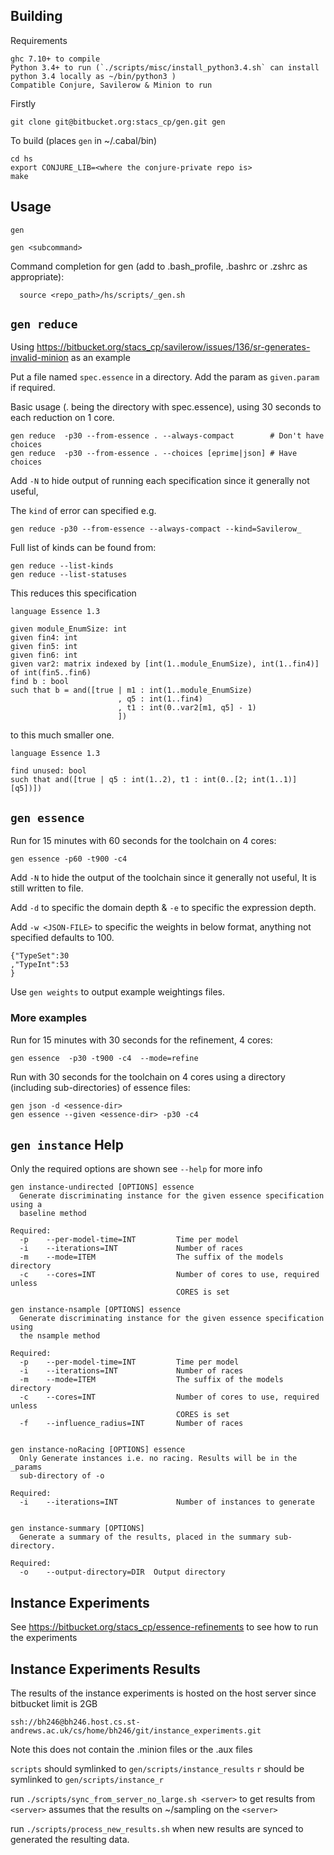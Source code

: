 Building
--------

Requirements

	ghc 7.10+ to compile
	Python 3.4+ to run (`./scripts/misc/install_python3.4.sh` can install python 3.4 locally as ~/bin/python3 )
	Compatible Conjure, Savilerow & Minion to run

Firstly

	git clone git@bitbucket.org:stacs_cp/gen.git gen

To build (places `gen` in ~/.cabal/bin)

	cd hs
	export CONJURE_LIB=<where the conjure-private repo is>
	make


Usage
-----

	gen

	gen <subcommand>

Command completion for gen (add to .bash_profile, .bashrc or .zshrc as appropriate):

	  source <repo_path>/hs/scripts/_gen.sh

`gen reduce`
--------

Using https://bitbucket.org/stacs_cp/savilerow/issues/136/sr-generates-invalid-minion as an example

Put a file named `spec.essence` in a directory. Add the param as `given.param` if required.

Basic usage (. being the directory with spec.essence), using 30 seconds to each reduction on 1 core.

    gen reduce  -p30 --from-essence . --always-compact        # Don't have choices
    gen reduce  -p30 --from-essence . --choices [eprime|json] # Have choices

Add `-N` to hide output of running each specification since it generally not useful,

The `kind` of error can specified e.g.

    gen reduce -p30 --from-essence --always-compact --kind=Savilerow_

Full list of kinds can be found from:

    gen reduce --list-kinds
    gen reduce --list-statuses

This reduces this specification

    language Essence 1.3

    given module_EnumSize: int
    given fin4: int
    given fin5: int
    given fin6: int
    given var2: matrix indexed by [int(1..module_EnumSize), int(1..fin4)] of int(fin5..fin6)
    find b : bool
    such that b = and([true | m1 : int(1..module_EnumSize)
                            , q5 : int(1..fin4)
                            , t1 : int(0..var2[m1, q5] - 1)
                            ])

to this much smaller one.

    language Essence 1.3

    find unused: bool
    such that and([true | q5 : int(1..2), t1 : int(0..[2; int(1..1)][q5])])




`gen essence`
--------


Run for 15 minutes with 60 seconds for the toolchain on 4 cores:

	gen essence -p60 -t900 -c4



Add `-N` to hide the output of the toolchain since it generally not useful, It is still written to file.

Add `-d` to specific the domain depth & `-e` to specific the expression depth.

Add `-w <JSON-FILE>` to specific the weights in below format, anything not specified defaults to 100.

	{"TypeSet":30
	,"TypeInt":53
    }

Use `gen weights` to output example weightings files.

### More examples

Run for 15 minutes with 30 seconds for the refinement, 4 cores:

	gen essence  -p30 -t900 -c4  --mode=refine

Run with 30 seconds for the toolchain on 4 cores using a directory (including sub-directories) of essence files:

	gen json -d <essence-dir>
	gen essence --given <essence-dir> -p30 -c4



`gen instance` Help
-----------------------

Only the required options are shown see  `--help` for more info

    gen instance-undirected [OPTIONS] essence
      Generate discriminating instance for the given essence specification using a
      baseline method

    Required:
      -p    --per-model-time=INT         Time per model
      -i    --iterations=INT             Number of races
      -m    --mode=ITEM                  The suffix of the models directory
      -c    --cores=INT                  Number of cores to use, required unless
                                         CORES is set

    gen instance-nsample [OPTIONS] essence
      Generate discriminating instance for the given essence specification using
      the nsample method

    Required:
      -p    --per-model-time=INT         Time per model
      -i    --iterations=INT             Number of races
      -m    --mode=ITEM                  The suffix of the models directory
      -c    --cores=INT                  Number of cores to use, required unless
                                         CORES is set
      -f    --influence_radius=INT       Number of races


    gen instance-noRacing [OPTIONS] essence
      Only Generate instances i.e. no racing. Results will be in the _params
      sub-directory of -o

    Required:
      -i    --iterations=INT             Number of instances to generate


    gen instance-summary [OPTIONS]
      Generate a summary of the results, placed in the summary sub-directory.

    Required:
      -o    --output-directory=DIR  Output directory




Instance Experiments
--------------------

See https://bitbucket.org/stacs_cp/essence-refinements to see how to run the experiments



Instance Experiments Results
----------------------------

The results of the instance experiments is hosted on the host server since bitbucket limit is 2GB

    ssh://bh246@bh246.host.cs.st-andrews.ac.uk/cs/home/bh246/git/instance_experiments.git


Note this does not contain the .minion files or the .aux files


`scripts` should symlinked to `gen/scripts/instance_results`
`r` should be  symlinked to `gen/scripts/instance_r`


run `./scripts/sync_from_server_no_large.sh <server>` to get results from `<server>`
    assumes that the results on  ~/sampling on the `<server>`

run `./scripts/process_new_results.sh` when new results are synced to generated the resulting data.


